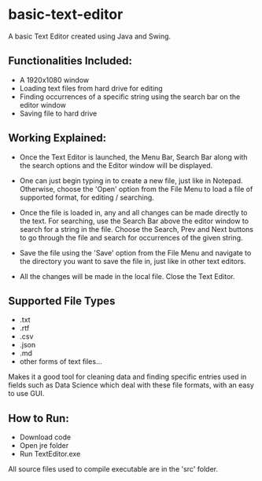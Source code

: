# basic-text-editor

A basic Text Editor created using Java and Swing.

## Functionalities Included:
 - A 1920x1080 window
 - Loading text files from hard drive for editing
 - Finding occurrences of a specific string using the search bar on the editor window
 - Saving file to hard drive

## Working Explained:
 - Once the Text Editor is launched, the Menu Bar, Search Bar along with the search options and the Editor window will be displayed.

 - One can just begin typing in to create a new file, just like in Notepad. Otherwise, choose the 'Open' option from the File Menu to load a file of supported format, for editing / searching.

 - Once the file is loaded in, any and all changes can be made directly to the text. For searching, use the Search Bar above the editor window to search for a string in the file. Choose the Search, Prev and Next buttons to go through the file and search for occurrences of the given string.

 - Save the file using the 'Save' option from the File Menu and navigate to the directory you want to save the file in, just like in other text editors.

 - All the changes will be made in the local file. Close the Text Editor.

## Supported File Types
 - .txt
 - .rtf
 - .csv
 - .json
 - .md
 - other forms of text files...

 Makes it a good tool for cleaning data and finding specific entries used in fields such as Data Science which deal with these file formats, with an easy to use GUI.

## How to Run:
 - Download code
 - Open jre folder
 - Run TextEditor.exe
 
All source files used to compile executable are in the 'src' folder.
